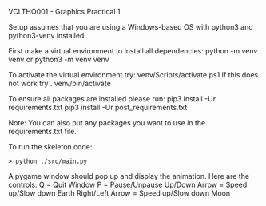 VCLTHO001 - Graphics Practical 1

Setup assumes that you are using a Windows-based OS with python3 and python3-venv installed.

First make a virtual environment to install all dependencies:
python -m venv venv
or
python3 -m venv venv

To activate the virtual environment try:
venv/Scripts/activate.ps1
If this does not work try
. venv/bin/activate

To ensure all packages are installed please run:
pip3 install -Ur requirements.txt
pip3 install -Ur post_requirements.txt

Note: You can also put any packages you want to use in the requirements.txt file.

To run the skeleton code:

```
> python ./src/main.py
```

A pygame window should pop up and display the animation. Here are the controls:
Q = Quit Window
P = Pause/Unpause
Up/Down Arrow = Speed up/Slow down Earth
Right/Left Arrow = Speed up/Slow down Moon